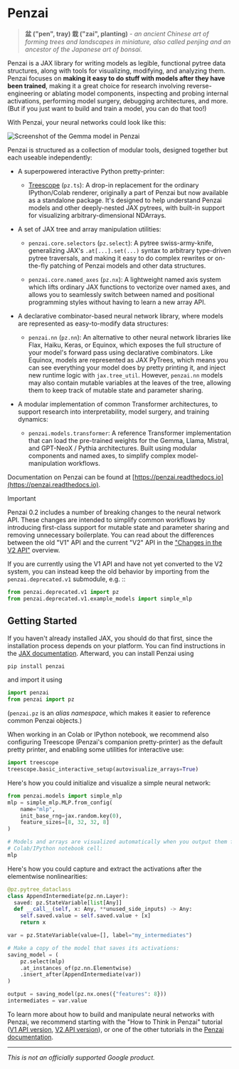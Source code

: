 # Penzai

> **盆 ("pen", tray) 栽 ("zai", planting)** - *an ancient Chinese art of forming
  trees and landscapes in miniature, also called penjing and an ancestor of the
  Japanese art of bonsai.*

Penzai is a JAX library for writing models as legible, functional pytree data
structures, along with tools for visualizing, modifying, and analyzing them.
Penzai focuses on **making it easy to do stuff with models after they have been
trained**, making it a great choice for research involving reverse-engineering
or ablating model components, inspecting and probing internal activations,
performing model surgery, debugging architectures, and more. (But if you just
want to build and train a model, you can do that too!)

With Penzai, your neural networks could look like this:

![Screenshot of the Gemma model in Penzai](docs/_static/readme_teaser.png)

Penzai is structured as a collection of modular tools, designed together but
each useable independently:


* A superpowered interactive Python pretty-printer:

  * [Treescope](https://treescope.readthedocs.io/en/stable/) (`pz.ts`):
    A drop-in replacement for the ordinary IPython/Colab renderer, originally
    a part of Penzai but now available as a standalone package. It's designed to
    help understand Penzai models and other deeply-nested JAX pytrees, with
    built-in support for visualizing arbitrary-dimensional NDArrays.

* A set of JAX tree and array manipulation utilities:

  * `penzai.core.selectors` (`pz.select`): A pytree swiss-army-knife,
    generalizing JAX's `.at[...].set(...)` syntax to arbitrary type-driven
    pytree traversals, and making it easy to do complex rewrites or
    on-the-fly patching of Penzai models and other data structures.

  * `penzai.core.named_axes` (`pz.nx`): A lightweight named axis system which
    lifts ordinary JAX functions to vectorize over named axes, and allows you to
    seamlessly switch between named and positional programming styles without
    having to learn a new array API.

* A declarative combinator-based neural network library, where models are
  represented as easy-to-modify data structures:

  * `penzai.nn` (`pz.nn`): An alternative to other neural network libraries like
    Flax, Haiku, Keras, or Equinox, which exposes the full structure of your model's
    forward pass using declarative combinators. Like Equinox, models are
    represented as JAX PyTrees, which means you can see everything your model
    does by pretty printing it, and inject new runtime logic with `jax.tree_util`.
    However, `penzai.nn` models may also contain mutable variables at the leaves
    of the tree, allowing them to keep track of mutable state and parameter
    sharing.

* A modular implementation of common Transformer architectures, to support
  research into interpretability, model surgery, and training dynamics:

  * `penzai.models.transformer`: A reference Transformer implementation that
  can load the pre-trained weights for the Gemma, Llama, Mistral, and
  GPT-NeoX / Pythia architectures. Built using modular components and named
  axes, to simplify complex model-manipulation workflows.

Documentation on Penzai can be found at
[https://penzai.readthedocs.io](https://penzai.readthedocs.io).

> [!IMPORTANT]
> Penzai 0.2 includes a number of breaking changes to the neural network API.
> These changes are intended to simplify common workflows
> by introducing first-class support for mutable state and parameter sharing
> and removing unnecessary boilerplate. You can read about the differences
> between the old "V1" API and the current "V2" API in the
> ["Changes in the V2 API"][v2_differences] overview.
>
> If you are currently using the V1 API and have not yet converted to the V2
> system, you can instead keep the old behavior by importing from the
> `penzai.deprecated.v1` submodule, e.g. ::
>
> ```python
> from penzai.deprecated.v1 import pz
> from penzai.deprecated.v1.example_models import simple_mlp
> ```

[v2_differences]: https://penzai.readthedocs.io/en/stable/guides/v2_differences.html


## Getting Started

If you haven't already installed JAX, you should do that first, since the
installation process depends on your platform. You can find instructions in the
[JAX documentation](https://jax.readthedocs.io/en/latest/installation.html).
Afterward, you can install Penzai using

```python
pip install penzai
```

and import it using

```python
import penzai
from penzai import pz
```

(`penzai.pz` is an *alias namespace*, which makes it easier to reference
common Penzai objects.)

When working in an Colab or IPython notebook, we recommend also configuring
Treescope (Penzai's companion pretty-printer) as the default pretty printer, and
enabling some utilities for interactive use:

```python
import treescope
treescope.basic_interactive_setup(autovisualize_arrays=True)
```

Here's how you could initialize and visualize a simple neural network:

```python
from penzai.models import simple_mlp
mlp = simple_mlp.MLP.from_config(
    name="mlp",
    init_base_rng=jax.random.key(0),
    feature_sizes=[8, 32, 32, 8]
)

# Models and arrays are visualized automatically when you output them from a
# Colab/IPython notebook cell:
mlp
```

Here's how you could capture and extract the activations after the elementwise
nonlinearities:

```python
@pz.pytree_dataclass
class AppendIntermediate(pz.nn.Layer):
  saved: pz.StateVariable[list[Any]]
  def __call__(self, x: Any, **unused_side_inputs) -> Any:
    self.saved.value = self.saved.value + [x]
    return x

var = pz.StateVariable(value=[], label="my_intermediates")

# Make a copy of the model that saves its activations:
saving_model = (
    pz.select(mlp)
    .at_instances_of(pz.nn.Elementwise)
    .insert_after(AppendIntermediate(var))
)

output = saving_model(pz.nx.ones({"features": 8}))
intermediates = var.value
```

To learn more about how to build and manipulate neural networks with Penzai,
we recommend starting with the "How to Think in Penzai" tutorial ([V1 API version][how_to_think_1], [V2 API version][how_to_think_2]), or one
of the other tutorials in the [Penzai documentation][].

[how_to_think_1]: https://penzai.readthedocs.io/en/stable/notebooks/how_to_think_in_penzai.html
[how_to_think_2]: https://penzai.readthedocs.io/en/stable/notebooks/how_to_think_in_penzai.html
[Penzai documentation]: https://penzai.readthedocs.io


---

*This is not an officially supported Google product.*
